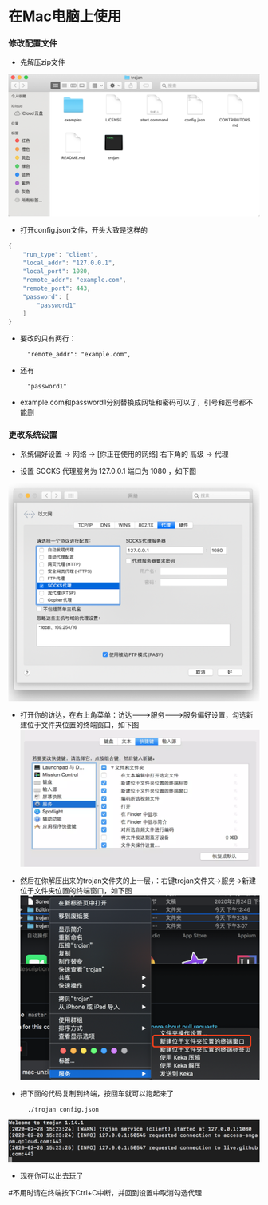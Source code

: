 # 在Mac电脑上使用
### 修改配置文件
- 先解压zip文件  

![avatar](../res/mac-unzip.png)
- 打开config.json文件，开头大致是这样的

```java
{
    "run_type": "client",
    "local_addr": "127.0.0.1",
    "local_port": 1080,
    "remote_addr": "example.com",
    "remote_port": 443,
    "password": [
        "password1"
    ]
}
```
- 要改的只有两行：      
        
        "remote_addr": "example.com",
- 还有        

        "password1"
- example.com和password1分别替换成网址和密码可以了，引号和逗号都不能删        

### 更改系统设置  
- 系统偏好设置 -> 网络 -> [你正在使用的网络] 右下角的 高级 -> 代理


- 设置 SOCKS 代理服务为 127.0.0.1 端口为 1080 ，如下图

![avatar](../res/mac-setting.png)

- 打开你的访达，在右上角菜单：访达--->服务--->服务偏好设置，勾选新建位于文件夹位置的终端窗口，如下图
![avatar](../res/mac-terminal.png)

- 然后在你解压出来的trojan文件夹的上一层，：右键trojan文件夹->服务->新建位于文件夹位置的终端窗口，如下图
![avatar](../res/mac-terminal1.png)

- 把下面的代码复制到终端，按回车就可以跑起来了        
        
        ./trojan config.json

![avatar](../res/mac-run.png)

- 现在你可以出去玩了

#不用时请在终端按下Ctrl+C中断，并回到设置中取消勾选代理
